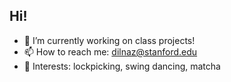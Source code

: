 
## Hi!
- 🔭 I’m currently working on class projects!
- 📫 How to reach me: dilnaz@stanford.edu
- 🌱 Interests: lockpicking, swing dancing, matcha


<!--
**didikamalova/didikamalova** is a ✨ _special_ ✨ repository because its `README.md` (this file) appears on your GitHub profile.

Here are some ideas to get you started:

- 🔭 I’m currently working on ...
- 🌱 I’m currently learning ...
- 👯 I’m looking to collaborate on ...
- 🤔 I’m looking for help with ...
- 💬 Ask me about ...
- 📫 How to reach me: ...
- 😄 Pronouns: ...
- ⚡ Fun fact: ...
-->
